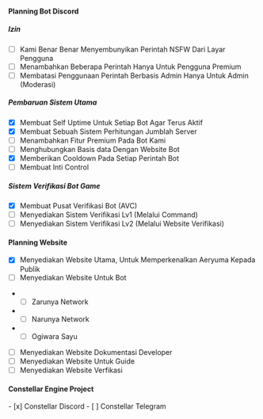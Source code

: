 <h4>Planning Bot Discord</h4>

<h5>Izin</h5>

- [ ] Kami Benar Benar Menyembunyikan Perintah NSFW Dari Layar Pengguna
- [ ] Menambahkan Beberapa Perintah Hanya Untuk Pengguna Premium
- [ ] Membatasi Penggunaan Perintah Berbasis Admin Hanya Untuk Admin (Moderasi)

<h5>Pembaruan Sistem Utama</h5>

- [X] Membuat Self Uptime Untuk Setiap Bot Agar Terus Aktif
- [x] Membuat Sebuah Sistem Perhitungan Jumblah Server
- [ ] Menambahkan Fitur Premium Pada Bot Kami
- [ ] Menghubungkan Basis data Dengan Website Bot
- [x] Memberikan Cooldown Pada Setiap Perintah Bot
- [ ] Membuat Inti Control

<h5>Sistem Verifikasi Bot Game</h5>

- [x] Membuat Pusat Verifikasi Bot (AVC)
- [ ] Menyediakan Sistem Verifikasi Lv1 (Melalui Command)
- [ ] Menyediakan Sistem Verifikasi Lv2 (Melalui Website Verifikasi)

<h4>Planning Website</h4>

- [x] Menyediakan Website Utama, Untuk Memperkenalkan Aeryuma Kepada Publik
- [ ] Menyediakan Website Untuk Bot
- - [ ] Zarunya Network
- - [ ] Narunya Network
- - [ ] Ogiwara Sayu
- [ ] Menyediakan Website Dokumentasi Developer
- [ ] Menyediakan Website Untuk Guide
- [ ] Menyediakan Website Verfikasi

<h4>Constellar Engine Project</h4>
- [x] Constellar Discord
- [ ] Constellar Telegram
